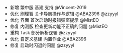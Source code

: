 - 新增 繁中服 基建 支持 @Vincent-2019
- 优化 刷理智 关卡导航操作与逻辑 @ABA2396 @zzyyyl
- 优化 界面 首次启动时报错弹窗提示 @MistEO
- 修复 内测版 检查更新功能不正确的问题 @MistEO
- 重构 Task 部分解析逻辑 @zzyyyl
- 优化 自定义基建 内置作业 @ABA2396
- 修复 启动时闪退的问题 @zzyyyl